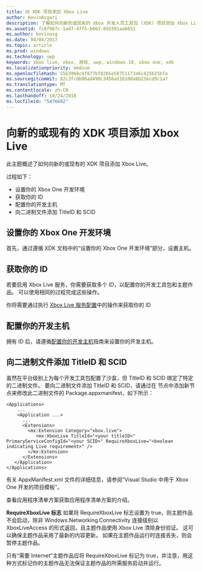 ```yaml
---
title: 向 XDK 项目添加 Xbox Live
author: KevinAsgari
description: 了解如何向新的或现有的 Xbox 开发人员工具包 (XDK) 项目添加 Xbox Live。
ms.assetid: fc6f987c-1a87-4ff5-b063-891591aa6653
ms.author: kevinasg
ms.date: 04/04/2017
ms.topic: article
ms.prod: windows
ms.technology: uwp
keywords: xbox live, xbox, 游戏, uwp, windows 10, xbox one, xdk
ms.localizationpriority: medium
ms.openlocfilehash: 5563966c6f877bf02b5e58751173e6c425b25bfa
ms.sourcegitcommit: 82c3fc0b06ad490c3456ad18180a6b23ecd9c1a7
ms.translationtype: MT
ms.contentlocale: zh-CN
ms.lasthandoff: 10/24/2018
ms.locfileid: "5476602"
---
```

# <a name="add-xbox-live-to-a-new-or-existing-xdk-project"></a>向新的或现有的 XDK 项目添加 Xbox Live

此主题概述了如何向新的或现有的 XDK 项目添加 Xbox Live。

过程如下：

- 设置你的 Xbox One 开发环境
- 获取你的 ID
- 配置你的开发主机
- 向二进制文件添加 TitleID 和 SCID


## <a name="setup-up-your-xbox-one-development-environment"></a>设置你的 Xbox One 开发环境
首先，通过遵循 XDK 文档中的“设置你的 Xbox One 开发环境”部分，设置主机。

## <a name="get-your-ids"></a>获取你的 ID

若要启用 Xbox Live 服务，你需要获取多个 ID，以配置你的开发工具包和主题作品。 可以使用相同的过程完成这些操作。

你将需要通过执行 [Xbox Live 服务配置](../xbox-live-service-configuration.md)中的操作来获取你的 ID

## <a name="configure-your-development-console"></a>配置你的开发主机

拥有 ID 后，请遵循[配置你的开发主机](configure-your-development-console.md)指南来设置你的开发主机。

## <a name="add-the-titleid-and-scid-to-your-binary"></a>向二进制文件添加 TitleID 和 SCID
虽然在平台级别上为每个开发工具包配置了沙盒，但 TitleID 和 SCID 绑定了特定的二进制文件。 要向二进制文件添加 TitleID 和 SCID，请通过在 <Extensions> 节点中添加新节点来修改此二进制文件的 Package.appxmanifest，如下所示：

```
<Applications>
    ...
    <Application ...>
      ...
      <Extensions>
        <mx:Extension Category="xbox.live">
           <mx:XboxLive TitleId="<your titleID>" PrimaryServiceConfigId="<your SCID>" RequireXboxLive="<boolean indicating Live requirement>" />
        </mx:Extension>
      </Extensions>
   </Application>
</Applications>
```

有关 AppxManifest.xml 文件的详细信息，请参阅“Visual Studio 中用于 Xbox One 开发的项目模板”。

查看应用程序清单方案获取应用程序清单方案的介绍。

**RequireXboxLive 标志** 如果将 RequireXboxLive 标志设置为 true，则主题作品不会启动，除非 Windows.Networking.Connectivity 连接级别以 XboxLiveAccess 的形式返回，且主题作品使用 Xbox Live 清除身份验证。 这可以确保主题作品采用了最新的内容更新。 如果在主题作品运行时连接丢失，则会暂停主题作品。

只有“需要 Internet”主题作品应将 RequireXboxLive 标记为 true，并注意，用这种方式标记你的主题作品无法保证主题作品的所需服务启动并运行。
